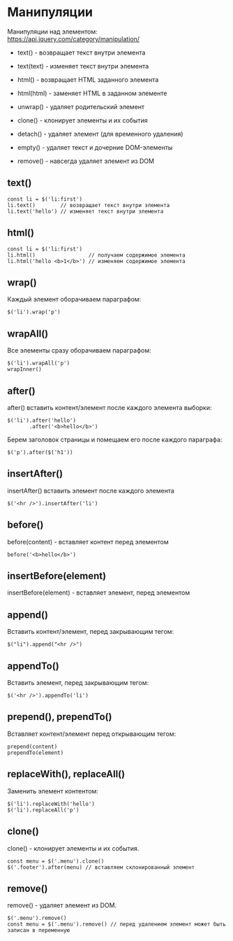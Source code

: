 # Манипуляции
Манипуляции над элементом: https://api.jquery.com/category/manipulation/

- text() - возвращает текст внутри элемента
- text(text) - изменяет текст внутри элемента

- html() - возвращает HTML заданного элемента
- html(html) - заменяет HTML в заданном элементе

- unwrap() - удаляет родительский элемент
- clone() - клонирует элементы и их события
- detach() - удаляет элемент (для временного удаления)
- empty() - удаляет текст и дочерние DOM-элементы
- remove() - навсегда удаляет элемент из DOM

## text()

    const li = $('li:first')
    li.text()        // возвращает текст внутри элемента
    li.text('hello') // изменяет текст внутри элемента

## html()

    const li = $('li:first')
    li.html()                 // получаем содержимое элемента
    li.html('hello <b>1</b>') // изменяем содержимое элемента

## wrap()
Каждый элемент оборачиваем параграфом:

    $('li').wrap('p')

## wrapAll()
Все элементы сразу оборачиваем параграфом:

    $('li').wrapAll('p')
    wrapInner()

## after()
after() вставить контент/элемент после каждого элемента выборки:

    $('li').after('hello')
           .after('<b>hello</b>')

Берем заголовок страницы и помещаем его после каждого параграфа:

    $('p').after($('h1'))

## insertAfter()
insertAfter() вставить элемент после каждого элемента

    $('<hr />').insertAfter('li')

## before()
before(content) - вставляет контент перед элементом

    before('<b>hello</b>')

## insertBefore(element)
insertBefore(element) - вставляет элемент, перед элементом

## append()
Вставить контент/элемент, перед закрывающим тегом:

    $("li").append("<hr />")

## appendTo()
Вставить элемент, перед закрывающим тегом:

    $('<hr />').appendTo('li')

## prepend(), prependTo()
Вставляет контент/элемент перед открывающим тегом:

    prepend(content)
    prependTo(element)

## replaceWith(), replaceAll()
Заменить элемент контентом:

    $('li').replaceWith('hello')
    $('li').replaceAll('p')

## clone()
clone() - клонирует элементы и их события.

    const menu = $('.menu').clone()
    $('.footer').after(menu) // вставляем склонированный элемент

## remove()
remove() - удаляет элемент из DOM.

    $('.menu').remove()
    const menu = $('.menu').remove() // перед удалением элемент может быть записан в переменную
